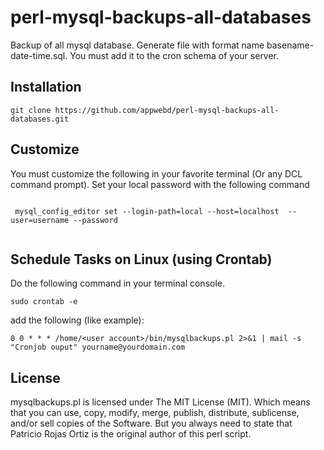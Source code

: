 # perl-mysql-backups-all-databases

Backup of all mysql database. Generate file with format name basename-date-time.sql.  You must add it to the cron schema of your server.

## Installation
```
git clone https://github.com/appwebd/perl-mysql-backups-all-databases.git
```

## Customize

You must customize the following in your favorite terminal (Or any DCL command prompt). Set your local password with the following command 

```

 mysql_config_editor set --login-path=local --host=localhost  --user=username --password 


```

## Schedule Tasks on Linux (using Crontab)
Do the following command in your terminal console.
```
sudo crontab -e

```

add the following (like example):
```
0 0 * * * /home/<user account>/bin/mysqlbackups.pl 2>&1 | mail -s "Cronjob ouput" yourname@yourdomain.com
```

## License
 mysqlbackups.pl is licensed under The MIT License (MIT). Which means that you can use, copy, modify, merge, publish, distribute, sublicense, and/or sell copies of the Software. But you always need to state that Patricio Rojas Ortiz is the original author of this perl script.
